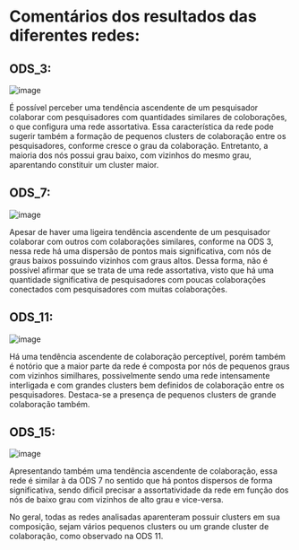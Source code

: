 # Comentários dos resultados das diferentes redes:

## ODS_3:
![image](https://github.com/user-attachments/assets/b5463a2d-a039-43c8-8499-8c727c0cb8fc)

É possível perceber uma tendência ascendente de um pesquisador colaborar com pesquisadores com quantidades similares de coloborações, o que configura uma rede assortativa. Essa característica da rede pode sugerir também a formação de pequenos clusters de colaboração entre os pesquisadores, conforme cresce o grau da colaboração. Entretanto, a maioria dos nós possui grau baixo, com vizinhos do mesmo grau, aparentando constituir um cluster maior.

## ODS_7:
![image](https://github.com/user-attachments/assets/7628ea98-164f-4af1-b30a-e91ef77f68e9)

Apesar de haver uma ligeira tendência ascendente de um pesquisador colaborar com outros com colaborações similares, conforme na ODS 3, nessa rede há uma dispersão de pontos mais significativa, com nós de graus baixos possuindo vizinhos com graus altos. Dessa forma, não é possível afirmar que se trata de uma rede assortativa, visto que há uma quantidade significativa de pesquisadores com poucas colaborações conectados com pesquisadores com muitas colaborações.

## ODS_11:
![image](https://github.com/user-attachments/assets/440c3dfa-d23e-402d-ade1-96d69a13d5a5)

Há uma tendência ascendente de colaboração perceptível, porém também é notório que a maior parte da rede é composta por nós de pequenos graus com vizinhos similhares, possivelmente sendo uma rede intensamente interligada e com grandes clusters bem definidos de colaboração entre os pesquisadores. Destaca-se a presença de pequenos clusters de grande colaboração também.

## ODS_15:
![image](https://github.com/user-attachments/assets/a06a0a2a-e50d-4b7e-968d-68785ecc8732)

Apresentando também uma tendência ascendente de colaboração, essa rede é similar à da ODS 7 no sentido que há pontos dispersos de forma significativa, sendo dificil precisar a assortatividade da rede em função dos nós de baixo grau com vizinhos de alto grau e vice-versa. 

No geral, todas as redes analisadas aparenteram possuir clusters em sua composição, sejam vários pequenos clusters ou um grande cluster de colaboração, como observado na ODS 11.

